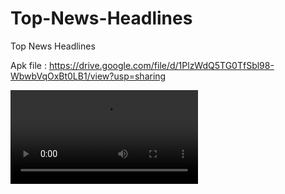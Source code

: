 # Top-News-Headlines
Top News Headlines

Apk file : https://drive.google.com/file/d/1PlzWdQ5TG0TfSbl98-WbwbVqOxBt0LB1/view?usp=sharing

![](Media/Video.mp4)
